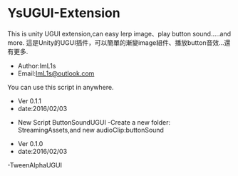 # YsUGUI-Extension
This is unity UGUI extension,can easy lerp image、play button sound.....and more.
這是Unity的UGUI插件，可以簡單的漸變image組件、播放button音效...還有更多.


 * Author:ImL1s
 * Email:ImL1s@outlook.com
 


You can use this script in anywhere.



 * Ver 0.1.1
 * date:2016/02/03
 
  - New Script ButtonSoundUGUI
  -Create a new folder: StreamingAssets,and new audioClip:buttonSound


 * Ver 0.1.0
 * date:2016/02/03

  -TweenAlphaUGUI
